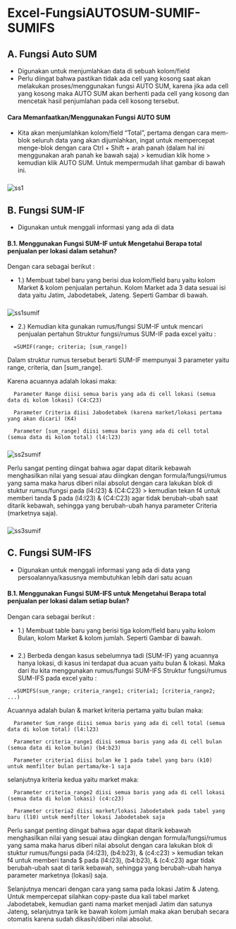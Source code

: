 
# Excel-FungsiAUTOSUM-SUMIF-SUMIFS

## A. Fungsi Auto SUM
 - Digunakan untuk menjumlahkan data di sebuah kolom/field
 - Perlu diingat bahwa pastikan tidak ada cell yang kosong saat akan melakukan proses/menggunakan fungsi AUTO SUM, karena jika ada cell yang kosong maka AUTO SUM akan berhenti pada cell yang kosong dan mencetak hasil penjumlahan pada cell kosong tersebut.

#### Cara Memanfaatkan/Menggunakan Fungsi AUTO SUM
- Kita akan menjumlahkan kolom/field “Total”, pertama dengan cara mem-blok seluruh data yang akan dijumlahkan, ingat untuk mempercepat menge-blok dengan cara Ctrl + Shift + arah panah (dalam hal ini menggunakan arah panah ke bawah saja) > kemudian klik home > kemudian klik AUTO SUM. Untuk mempermudah lihat gambar di bawah ini.
###
![ss1](https://user-images.githubusercontent.com/86678205/156878144-5548914e-d038-4b32-bc68-593034fcb122.PNG)

## B. Fungsi SUM-IF
 - Digunakan untuk menggali informasi yang ada di data

#### B.1. Menggunakan Fungsi SUM-IF untuk Mengetahui Berapa total penjualan per lokasi dalam setahun?
Dengan cara sebagai berikut :
- 1.) Membuat tabel baru yang berisi dua kolom/field baru yaitu kolom Market & kolom penjualan pertahun. Kolom Market ada 3 data sesuai isi data yaitu Jatim, Jabodetabek, Jateng. Seperti Gambar di bawah.
###
![ss1sumif](https://user-images.githubusercontent.com/86678205/156879857-cec7277a-0031-421c-9f6a-9eb75eab4e00.PNG)

- 2.) Kemudian kita gunakan rumus/fungsi SUM-IF untuk mencari penjualan pertahun
Struktur fungsi/rumus SUM-IF pada excel yaitu :
```http
  =SUMIF(range; criteria; [sum_range])
```
Dalam struktur rumus tersebut berarti SUM-IF mempunyai 3 parameter yaitu range, criteria, dan [sum_range]. 

Karena acuannya adalah lokasi maka:
```http
  Parameter Range diisi semua baris yang ada di cell lokasi (semua data di kolom lokasi) (C4:C23)
```
```http
  Parameter Criteria diisi Jabodetabek (karena market/lokasi pertama yang akan dicari) (K4)
```
```http
  Parameter [sum_range] diisi semua baris yang ada di cell total (semua data di kolom total) (l4:l23)
```
###
![ss2sumif](https://user-images.githubusercontent.com/86678205/156879889-fb95f7fe-c2cd-440d-9dd4-479ef8eab1f1.PNG)

Perlu sangat penting diingat bahwa agar dapat ditarik kebawah menghasilkan nilai yang sesuai atau diingkan dengan formula/fungsi/rumus yang sama maka harus diberi nilai absolut dengan cara lakukan blok di stuktur rumus/fungsi pada (l4:l23) & (C4:C23) > kemudian tekan f4 untuk memberi tanda $ pada (l4:l23) & (C4:C23) agar tidak berubah-ubah saat ditarik kebawah, sehingga yang berubah-ubah hanya parameter Criteria (marketnya saja).
###
![ss3sumif](https://user-images.githubusercontent.com/86678205/156879941-b5780b66-e34f-4b0c-865c-fae28f705515.PNG)

## C. Fungsi SUM-IFS
- Digunakan untuk menggali informasi yang ada di data yang persoalannya/kasusnya membutuhkan lebih dari satu acuan

#### B.1. Menggunakan Fungsi SUM-IFS untuk Mengetahui Berapa total penjualan per lokasi dalam setiap bulan?
Dengan cara sebagai berikut :
- 1.) Membuat table baru yang berisi tiga kolom/field baru yaitu kolom Bulan, kolom Market & kolom jumlah. Seperti Gambar di bawah.
###

- 2.) Berbeda dengan kasus sebelumnya tadi (SUM-IF) yang acuannya hanya lokasi, di kasus ini terdapat dua acuan yaitu bulan & lokasi. Maka dari itu kita menggunakan rumus/fungsi SUM-IFS
Struktur fungsi/rumus SUM-IFS pada excel yaitu :
```http
  =SUMIFS(sum_range; criteria_range1; criteria1; [criteria_range2; ...)
```
Acuannya adalah bulan & market
kriteria pertama yaitu bulan maka:
```http
  Parameter Sum_range diisi semua baris yang ada di cell total (semua data di kolom total) (l4:l23)
```
```http
  Parameter criteria_range1 diisi semua baris yang ada di cell bulan (semua data di kolom bulan) (b4:b23)
```
```http
  Parameter criteria1 diisi bulan ke 1 pada tabel yang baru (k10) untuk memfilter bulan pertama/ke-1 saja
```
selanjutnya kriteria kedua yaitu market maka:
```http
  Parameter criteria_range2 diisi semua baris yang ada di cell lokasi (semua data di kolom lokasi) (c4:c23)
```
```http
  Parameter criteria2 diisi market/lokasi Jabodetabek pada tabel yang baru (l10) untuk memfilter lokasi Jabodetabek saja
```
Perlu sangat penting diingat bahwa agar dapat ditarik kebawah menghasilkan nilai yang sesuai atau diingkan dengan formula/fungsi/rumus yang sama maka harus diberi nilai absolut dengan cara lakukan blok di stuktur rumus/fungsi pada (l4:l23), (b4:b23), & (c4:c23) > kemudian tekan f4 untuk memberi tanda $ pada (l4:l23), (b4:b23), & (c4:c23) agar tidak berubah-ubah saat di tarik kebawah, sehingga yang berubah-ubah hanya parameter marketnya (lokasi) saja.

Selanjutnya mencari dengan cara yang sama pada lokasi Jatim & Jateng. Untuk mempercepat silahkan copy-paste dua kali tabel market Jabodetabek, kemudian ganti nama market menjadi Jatim dan satunya Jateng, selanjutnya tarik ke bawah kolom jumlah maka akan berubah secara otomatis karena sudah dikasih/diberi nilai absolut.
